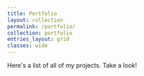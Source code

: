 ```yaml
---
title: Portfolio
layout: collection
permalink: /portfolio/
collection: portfolio
entries_layout: grid
classes: wide
---
```


Here's a list of all of my projects. Take a look!
